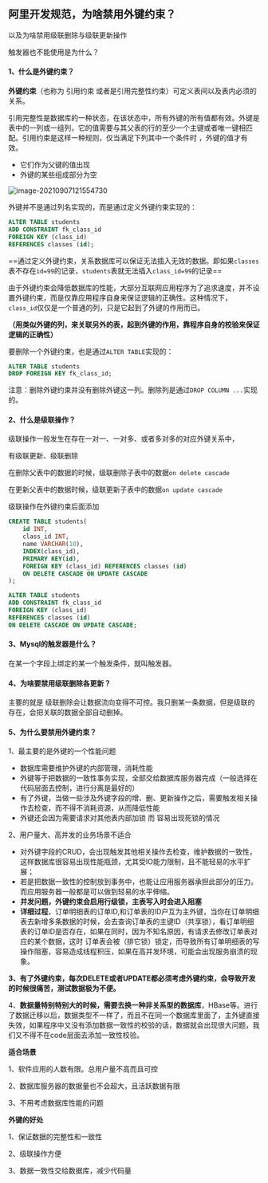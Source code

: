 ## 阿里开发规范，为啥禁用外键约束？

以及为啥禁用级联删除与级联更新操作

触发器也不能使用是为什么？

#### 1、什么是外键约束？

**外键约束**（也称为 引用约束 或者是引用完整性约束）可定义表间以及表内必须的关系。

引用完整性是数据库的一种状态，在该状态中，所有外键的所有值都有效。外键是表中的一列或一组列，它的值需要与其父表的行的至少一个主键或者唯一键相匹配。引用约束是这样一种规则，仅当满足下列其中一个条件时 ，外键的值才有效。

- 它们作为父键的值出现
- 外键的某些组成部分为空

![image-20210907121554730](阿里开发规范，为啥禁用外键约束.assets/image-20210907121554730.png)

外键并不是通过列名实现的，而是通过定义外键约束实现的：

```sql
ALTER TABLE students
ADD CONSTRAINT fk_class_id
FOREIGN KEY (class_id)
REFERENCES classes (id);
```

==通过定义外键约束，关系数据库可以保证无法插入无效的数据。即如果`classes`表不存在`id=99`的记录，`students`表就无法插入`class_id=99`的记录==

由于外键约束会降低数据库的性能，大部分互联网应用程序为了追求速度，并不设置外键约束，而是仅靠应用程序自身来保证逻辑的正确性。这种情况下，`class_id`仅仅是一个普通的列，只是它起到了外键的作用而已。

**（用类似外键的列，来关联另外的表，起到外键的作用，靠程序自身的校验来保证逻辑的正确性）**

要删除一个外键约束，也是通过`ALTER TABLE`实现的：

```sql
ALTER TABLE students
DROP FOREIGN KEY fk_class_id;
```

注意：删除外键约束并没有删除外键这一列。删除列是通过`DROP COLUMN ...`实现的。

#### 2、什么是级联操作？

级联操作一般发生在存在一对一、一对多、或者多对多的对应外键关系中，

有级联更新、级联删除

在删除父表中的数据的时候，级联删除子表中的数据`on delete cascade`

在更新父表中的数据时候，级联更新子表中的数据`on update cascade`

级联操作在外键约束后面添加

```sql
CREATE TABLE students(
	id INT,
    class_id INT,
    name VARCHAR(10),
    INDEX(class_id),
    PRIMARY KEY(id),
    FOREIGN KEY (class_id) REFERENCES classes (id)
    ON DELETE CASCADE ON UPDATE CASCADE
);
```

```sql
ALTER TABLE students
ADD CONSTRAINT fk_class_id
FOREIGN KEY (class_id)
REFERENCES classes (id)
ON DELETE CASCADE ON UPDATE CASCADE;
```



#### 3、Mysql的触发器是什么？

在某一个字段上绑定的某一个触发条件，就叫触发器。

#### 4、为啥要禁用级联删除各更新？

主要的就是  级联删除会让数据流向变得不可控。我只删某一条数据，但是级联的存在，会把关联的数据全部自动删掉。

#### 5、为什么要禁用外键约束？ 

1、最主要的是外键的一个性能问题

- 数据库需要维护外键的内部管理，消耗性能
- 外键等于把数据的一致性事务实现，全部交给数据库服务器完成（一般选择在代码层面去控制，进行分离是最好的）
- 有了外键，当做一些涉及外键字段的增、删、更新操作之后，需要触发相关操作去检查，而不得不消耗资源，从而降低性能
- 外键还会因为需要请求对其他表内部加锁 而 容易出现死锁的情况

2、用户量大、高并发的业务场景不适合

- 对外键字段的CRUD，会出现触发其他相关操作去检查，维护数据的一致性，这样数据库很容易出现性能瓶颈，尤其受IO能力限制，且不能轻易的水平扩展；
- 若是把数据一致性的控制放到事务中，也能让应用服务器承担此部分的压力。而应用服务器一般都是可以做到轻易的水平伸缩。
- **并发问题，外键约束会启用行级锁，主表写入时会进入阻塞**
- **详细过程**，订单明细表的订单ID,和订单表的ID户互为主外键，当你在订单明细表去新增多条数据的时候，会去查询订单表的主键ID（共享锁），看订单明细表的订单ID是否存在，如果在同时，因为不知名原因，有请求去修改订单表对应的某个数据，这时 订单表会被（排它锁）锁定，而导致所有订单明细表的写操作阻塞，容易造成线程积压，如果在高并发环境，可能会出现服务崩溃的现象。

**3、有了外键约束，每次DELETE或者UPDATE都必须考虑外键约束，会导致开发的时候很痛苦，测试数据极为不便。**

4、**数据量特别特别大的时候，需要去换一种非关系型的数据库**，HBase等。进行了数据迁移以后，数据类型不一样了，而且不在同一个数据库里面了，主外键直接失效，如果程序中又没有添加数据一致性的校验的话，数据就会出现很大问题，我们又不得不在code层面去添加一致性校验。

**适合场景**

1、软件应用的人数有限。总用户量不高而且可控

2、数据库服务器的数据量也不会超大，且活跃数据有限

3、不用考虑数据库性能的问题

**外键的好处**

1、保证数据的完整性和一致性

2、级联操作方便

3、数据一致性交给数据库，减少代码量
